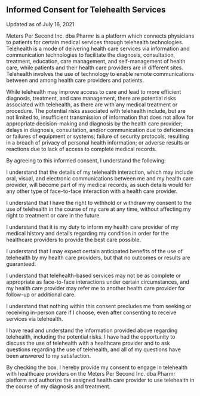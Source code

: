 ## Informed Consent for Telehealth Services
Updated as of July 16,  2021

Meters Per Second Inc. dba Pharmr is a platform which connects physicians to patients for certain medical services through telehealth technologies.  Telehealth is a mode of delivering health care services via information and communication technologies to facilitate the diagnosis, consultation, treatment, education, care management, and self-management of health care, while patients and their health care providers are in different sites.  Telehealth involves the use of technology to enable remote communications between and among health care providers and patients.  

While telehealth may improve access to care and lead to more efficient diagnosis, treatment, and care management, there are potential risks associated with telehealth, as there are with any medical treatment or procedure.  The potential risks associated with telehealth include, but are not limited to, insufficient transmission of information that does not allow for appropriate decision-making and diagnosis by the health care provider; delays in diagnosis, consultation, and/or communication due to deficiencies or failures of equipment or systems; failure of security protocols, resulting in a breach of privacy of personal health information; or adverse results or reactions due to lack of access to complete medical records.

By agreeing to this informed consent, I understand the following:

I understand that the details of my telehealth interaction, which may include oral, visual, and electronic communications between me and my health care provider, will become part of my medical records, as such details would for any other type of face-to-face interaction with a health care provider.  

I understand that I have the right to withhold or withdraw my consent to the use of telehealth in the course of my care at any time, without affecting my right to treatment or care in the future.

I understand that it is my duty to inform my health care provider of my medical history and details regarding my condition in order for the healthcare providers to provide the best care possible.

I understand that I may expect certain anticipated benefits of the use of telehealth by my health care providers, but that no outcomes or results are guaranteed.

I understand that telehealth-based services may not be as complete or appropriate as face-to-face interactions under certain circumstances, and my health care provider may refer me to another health care provider for follow-up or additional care.

I understand that nothing within this consent precludes me from seeking or receiving in-person care if I choose, even after consenting to receive services via telehealth.

I have read and understand the information provided above regarding telehealth, including the potential risks. I have had the opportunity to discuss the use of telehealth with a healthcare provider and to ask questions regarding the use of telehealth, and all of my questions have been answered to my satisfaction.

By checking the box, I hereby provide my consent to engage in telehealth with healthcare providers on the Meters Per Second Inc. dba Pharmr platform and authorize the assigned health care provider to use telehealth in the course of my diagnosis and treatment.
